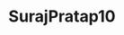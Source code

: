 ---
title: SurajPratap10
github: https://github.com/SurajPratap10
mode: dark
transition: 3s
archetype:
  - Little Bit of Everything
---